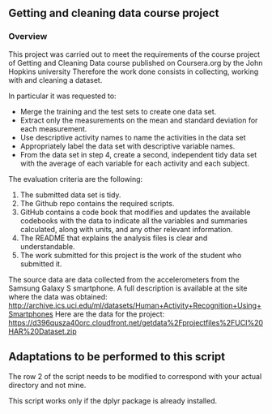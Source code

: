 ## Getting and cleaning data course project

### Overview
This project was carried out to meet the requirements of the course project of
Getting and Cleaning Data course published on Coursera.org by the John Hopkins university
Therefore the work done consists in collecting, working with and cleaning a dataset.

In particular it was requested to:
- Merge the training and the test sets to create one data set.
- Extract only the measurements on the mean and standard deviation for each measurement.
- Use descriptive activity names to name the activities in the data set
- Appropriately label the data set with descriptive variable names.
- From the data set in step 4, create a second, independent tidy data set with the average 
   of each variable for each activity and each subject.

The evaluation criteria are the following:
1. The submitted data set is tidy.
2. The Github repo contains the required scripts.
3. GitHub contains a code book that modifies and updates the available codebooks with the data to indicate all the variables and summaries calculated, along with units, and any other relevant information.
4. The README that explains the analysis files is clear and understandable.
5. The work submitted for this project is the work of the student who submitted it.

The source data are data collected from the accelerometers from the Samsung Galaxy S smartphone.
A full description is available at the site where the data was obtained:
http://archive.ics.uci.edu/ml/datasets/Human+Activity+Recognition+Using+Smartphones
Here are the data for the project:
https://d396qusza40orc.cloudfront.net/getdata%2Fprojectfiles%2FUCI%20HAR%20Dataset.zip

## Adaptations to be performed to this script

The row 2 of the script needs to be modified to correspond with your actual directory and not mine.

This script works only if the dplyr package is already installed.

